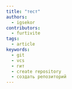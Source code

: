 ```yaml
---
title: "тест"
authors:
  - igsekor
contributors:
  - furtivite
tags:
  - article
keywords:
  - git
  - vcs
  - гит
  - create repository
  - создать репозиторий
---
```

